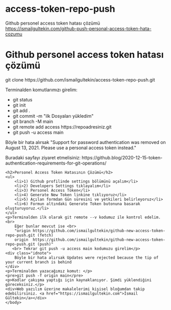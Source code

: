 # access-token-repo-push
Github personel access token hatası çözümü
https://ismailgultekin.com/github-push-personal-access-token-hata-cozumu

<html>
    <head>
        <title>Github personel access token hatası çözümü</title>
    </head>
    <body>
        <h1>Github personel access token hatası çözümü</h1>
        <p> git clone https://github.com/ismailgultekin/access-token-repo-push.git <br></p>
    <p>Terminalden komutlarımızı girelim:</p>
    <ul>
        <li>git status</li>
        <li>git init</li>
        <li>git add .</li>
        <li>git commit -m "ilk Dosyaları yükledim"</li>
        <li>git branch -M main</li>
        <li>git remote add access https://repoadresiniz.git</li>
        <li>git push -u access main</li>
    </ul>
    <div class="idnote">Böyle bir hata alırsak "Support for password authentication was removed on August 13, 2021. Please use a personal access token instead."</div>
    <p>Buradaki sayfayı ziyaret etmelisiniz: https://github.blog/2020-12-15-token-authentication-requirements-for-git-operations/</p>
    
    <h2>Personel Access Token Hatasının Çözümü</h2>
    <ul>
        <li>1) Github profilinde settings bölümünü açalım</li>
        <li>2) Developers Settings tıklayalım</li>
        <li>3) Personel Access Token</li>
        <li>4) Generate New Token linkine tıklıyoruz</li>
        <li>5) Açılan formdan Gün süresini ve yetkileri belirleyoruz</li>
        <li>6) Formun altındaki Generate Token butonuna basarak oluşturuyoruz.</li>
    </ul>
    <p>Terminalden ilk olarak git remote --v kodumuz ile kontrol edelim. <br>
        Eğer bunlar mevcut ise <br>
        "origin	https://github.com/ismailgultekin/github-new-access-token-repo-push.git (fetch)
        origin	https://github.com/ismailgultekin/github-new-access-token-repo-push.git (push)"
       <br> Tekrar git push -u access main kodumuzu girelim</p>
    <div class="idnote">
        Böyle bir hata alırsak Updates were rejected because the tip of your current branch is behind
    </div>   
    <p>Terminalden yazacağımız komut: </p>
    <pre>git push -f origin main</pre>
    <p>Kodlar çakışma yaptığı için kaynaklanıyor. Şimdi yüklendiğini göreceksiniz.</p>
    <div>Web yazılım üzerine makalelerimi kişisel bloğumdan takip edebilirsiniz. <a href="https://ismailgultekin.com">İsmail Gültekin</a></div>
    </body>
</html>
